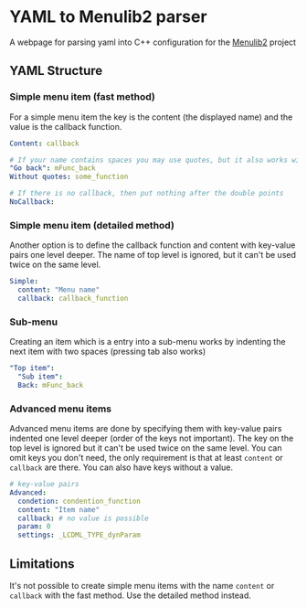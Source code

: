 # YAML to Menulib2 parser
A webpage for parsing yaml into C++ configuration for the [Menulib2](https://github.com/Jomelo/LCDMenuLib2) project

## YAML Structure

### Simple menu item (fast method)
For a simple menu item the key is the content (the displayed name) and the value is the callback function.
```yaml
Content: callback

# If your name contains spaces you may use quotes, but it also works without them
"Go back": mFunc_back
Without quotes: some_function

# If there is no callback, then put nothing after the double points
NoCallback:
```

### Simple menu item (detailed method)
Another option is to define the callback function and content with key-value pairs one level deeper. The name of top level is ignored, but it can't be used twice on the same level.
```yaml
Simple:
  content: "Menu name"
  callback: callback_function
```

### Sub-menu
Creating an item which is a entry into a sub-menu works by indenting the next item with two spaces (pressing tab also works)
```yaml
"Top item":
  "Sub item":
  Back: mFunc_back
```
### Advanced menu items
Advanced menu items are done by specifying them with key-value pairs indented one level deeper (order of the keys not important). The key on the top level is ignored but it can't be used twice on the same level. You can omit keys you don't need, the only requirement is that at least `content` or `callback` are there. You can also have keys without a value.
```yaml
# key-value pairs
Advanced:
  condetion: condention_function
  content: "Item name"
  callback: # no value is possible
  param: 0
  settings: _LCDML_TYPE_dynParam
```

## Limitations
It's not possible to create simple menu items with the name `content` or `callback` with the fast method. Use the detailed method instead.